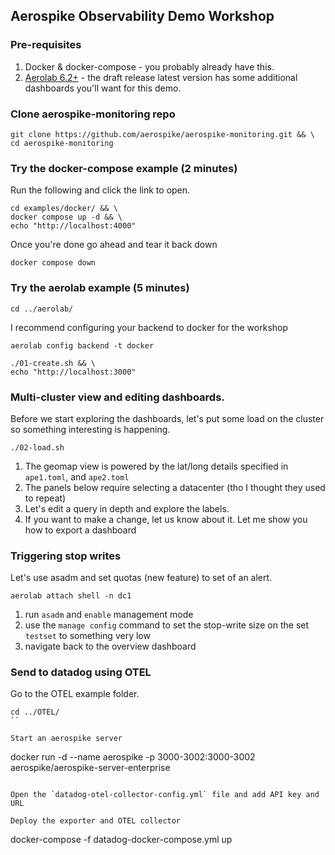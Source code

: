 ## Aerospike Observability Demo Workshop

### Pre-requisites

1. Docker & docker-compose - you probably already have this. 
1. [Aerolab 6.2+](https://github.com/aerospike/aerolab/releases/tag/6.2.0-0dc1bb4) - the draft release latest version has some additional dashboards you'll want for this demo.

### Clone aerospike-monitoring repo

```
git clone https://github.com/aerospike/aerospike-monitoring.git && \
cd aerospike-monitoring
```

### Try the docker-compose example (2 minutes)
Run the following and click the link to open.
```
cd examples/docker/ && \
docker compose up -d && \
echo "http://localhost:4000" 
```
Once you're done go ahead and tear it back down

```
docker compose down
```


### Try the aerolab example (5 minutes)
```
cd ../aerolab/ 
```
I recommend configuring your backend to docker for the workshop

```
aerolab config backend -t docker
```

```
./01-create.sh && \
echo "http://localhost:3000"
```

### Multi-cluster view and editing dashboards. 
Before we start exploring the dashboards, let's put some load on the cluster so something 
interesting is happening.

```
./02-load.sh
```

1. The geomap view is powered by the lat/long details specified in `ape1.toml`, and `ape2.toml`
1. The panels below require selecting a datacenter (tho I thought they used to repeat)
1. Let's edit a query in depth and explore the labels.
1. If you want to make a change, let us know about it. Let me show you how to export a dashboard

### Triggering stop writes
Let's use asadm and set quotas (new feature) to set of an alert.

```
aerolab attach shell -n dc1
```
1. run `asadm` and `enable` management mode
1. use the `manage config` command to set the stop-write size on the set `testset` to something very low
1. navigate back to the overview dashboard



### Send to datadog using OTEL
 Go to the OTEL example folder.

 ```
 cd ../OTEL/
 ``

Start an aerospike server
 ```
docker run -d --name aerospike -p 3000-3002:3000-3002 aerospike/aerospike-server-enterprise
 ```

Open the `datadog-otel-collector-config.yml` file and add API key and URL

Deploy the exporter and OTEL collector
```
docker-compose -f datadog-docker-compose.yml up
```


